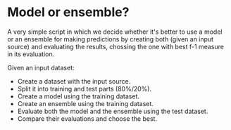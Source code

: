 # Model or ensemble?

A very simple script in which we decide whether it's better to use a
model or an ensemble for making predictions by creating both (given an
input source) and evaluating the results, chossing the one with best
f-1 measure in its evaluation.

Given an input dataset:

- Create a dataset with the input source.
- Split it into training and test parts (80%/20%).
- Create a model using the training dataset.
- Create an ensemble using the training dataset.
- Evaluate both the model and the ensemble using the test dataset.
- Compare their evaluations and choose the best.
